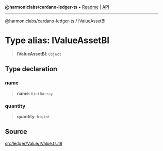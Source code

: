 **@harmoniclabs/cardano-ledger-ts** • [Readme](../Introduction.md) \| [API](../globals.md)

***

[@harmoniclabs/cardano-ledger-ts](../Introduction.md) / IValueAssetBI

# Type alias: IValueAssetBI

> **IValueAssetBI**: `Object`

## Type declaration

### name

> **name**: `Uint8Array`

### quantity

> **quantity**: `bigint`

## Source

[src/ledger/Value/IValue.ts:18](https://github.com/HarmonicLabs/cardano-ledger-ts/blob/d1659b0/src/ledger/Value/IValue.ts#L18)
